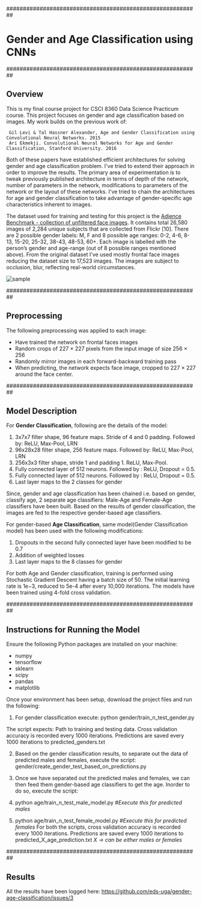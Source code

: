 ##########################################################
# Gender and Age Classification using CNNs
##########################################################
## Overview
This is my final course project for CSCI 8360 Data Science Practicum course. This project focuses on gender and age classification based on images. My work builds on the previous work of:

```
 Gil Levi & Tal Hassner Alexander, Age and Gender Classification using Convolutional Neural Networks. 2015
 Ari Ekmekji. Convolutional Neural Networks for Age and Gender Classification, Stanford University. 2016
 ```
 
Both of these papers have established efficient architectures for solving gender and age classification problem. I've tried to extend their approach in order to improve the results. The primary area of experimentation is to tweak previously published architecture in terms of depth of the network, number of parameters in the network, modifications to parameters of the network or the layout of these networks. I've tried to chain the architectures for age and gender classification to take advantage of gender-specific age characteristics inherent to images.

The dataset used for training and testing for this project is the [Adience Benchmark - collection of unfiltered face images](http://www.openu.ac.il/home/hassner/Adience/data.html). It contains total 26,580 images of 2,284 unique subjects that are collected from Flickr [10]. There are 2 possible gender labels: M, F and 8 possible age ranges: 0-2, 4-6, 8-13, 15-20, 25-32, 38-43, 48-53, 60+. Each image is labelled with the person’s gender and age-range (out of 8 possible ranges mentioned above). From the original dataset I've used mostly frontal face images reducing the dataset size to 17,523 images. The images are subject to occlusion, blur, reflecting real-world circumstances. 

![sample](https://cloud.githubusercontent.com/assets/3252684/21166797/c6599684-c175-11e6-9714-8125febf14dc.png)

##########################################################
## Preprocessing
The following preprocessing was applied to each image:

- Have trained the network on frontal faces images
- Random crops of 227 × 227 pixels from the input image of size 256 × 256 
- Randomly mirror images in each forward-backward training pass
- When predicting, the network expects face image, cropped to 227 × 227 around the face center.


##########################################################
## Model Description
For **Gender Classification**, following are the details of the model: 

1. 3x7x7 filter shape, 96 feature maps. Stride of 4 and 0 padding. Followed by: ReLU, Max-Pool, LRN
2. 96x28x28 filter shape, 256 feature maps. Followed by: ReLU, Max-Pool, LRN
3. 256x3x3 filter shape, stride 1 and padding 1. ReLU, Max-Pool. 
4. Fully connected layer of 512 neurons. Followed by : ReLU, Dropout = 0.5. 
5. Fully connected layer of 512 neurons. Followed by : ReLU, Dropout = 0.5. 
6. Last layer maps to the 2 classes for gender
  
Since, gender and age classification has been chained i.e. based on gender, classify age, 2 separate age classifiers: Male-Age and Female-Age classifiers have been built. Based on the results of gender classification, the images are fed to the respective gender-based age classifiers.  

For gender-based **Age Classification**, same model(Gender Classification model) has been used with the following modifications:

1. Dropouts in the second fully connected layer have been modified to be 0.7
2. Addition of weighted losses
3. Last layer maps to the 8 classes for gender

For both Age and Gender classification, training is performed using Stochastic Gradient Descent having a batch size of 50. The initial learning rate is 1e−3, reduced to 5e-4 after every 10,000 iterations. The models have been trained using 4-fold cross validation.

##########################################################
## Instructions for Running the Model

Ensure the following Python packages are installed on your machine:

* numpy
* tensorflow 
* sklearn
* scipy 
* pandas
* matplotlib

Once your environment has been setup, download the project files and run the following:

1. For gender classification execute: python gender/train_n_test_gender.py

 The script expects: Path to training and testing data.
 Cross validation accuracy is recorded every 1000 iterations. Predictions are saved every 1000 iterations to predicted_genders.txt

2. Based on the gender classification results, to separate out the data of predicted males and females, execute the script: gender/create_gender_test_based_on_predictions.py

3. Once we have separated out the predicted males and females, we can then feed them gender-based age classifiers to get the age. Inorder to do so, execute the script: 
  1. python age/train_n_test_male_model.py   *#Execute this for predicted males*
  2. python age/train_n_test_female_model.py  *#Execute this for predicted females*
  For both the scripts, cross validation accuracy is recorded every 1000 iterations. Predictions are saved every 1000 iterations to predicted_X_age_prediction.txt  *X -> can be either males or females*

##########################################################
## Results
All the results have been logged here: https://github.com/eds-uga/gender-age-classification/issues/3


 
 
 
